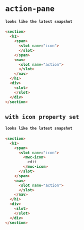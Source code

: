 # `action-pane`

#### `looks like the latest snapshot`

```html
<section>
  <h1>
    <span>
      <slot name="icon">
      </slot>
    </span>
    <nav>
      <slot name="action">
      </slot>
    </nav>
  </h1>
  <div>
    <slot>
    </slot>
  </div>
</section>

```

## `with icon property set`

####   `looks like the latest snapshot`

```html
<section>
  <h1>
    <span>
      <slot name="icon">
        <mwc-icon>
          edit
        </mwc-icon>
      </slot>
    </span>
    <nav>
      <slot name="action">
      </slot>
    </nav>
  </h1>
  <div>
    <slot>
    </slot>
  </div>
</section>

```

